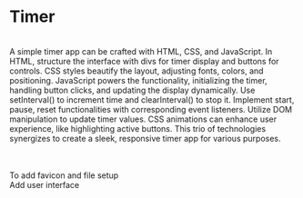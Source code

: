 # Timer
<br>
A simple timer app can be crafted with HTML, CSS, and JavaScript. In HTML, structure the interface with divs for timer display and buttons for controls. CSS styles beautify the layout, adjusting fonts, colors, and positioning. JavaScript powers the functionality, initializing the timer, handling button clicks, and updating the display dynamically. Use setInterval() to increment time and clearInterval() to stop it. Implement start, pause, reset functionalities with corresponding event listeners. Utilize DOM manipulation to update timer values. CSS animations can enhance user experience, like highlighting active buttons. This trio of technologies synergizes to create a sleek, responsive timer app for various purposes.

<br><br>
To add favicon and file setup
<br>
Add user interface

